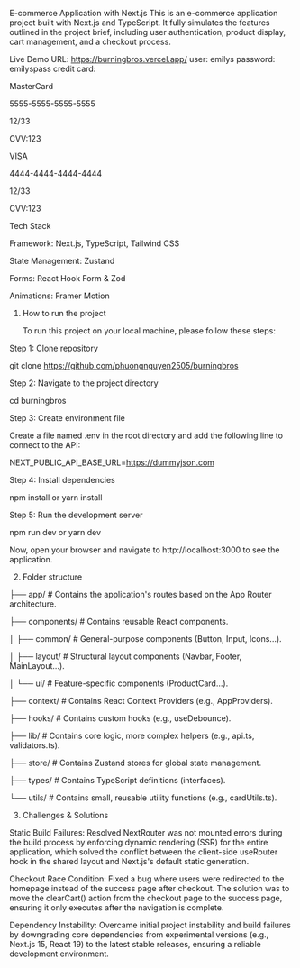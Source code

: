 E-commerce Application with Next.js
This is an e-commerce application project built with Next.js and TypeScript. It fully simulates the features outlined in the project brief, including user authentication, product display, cart management, and a checkout process.

Live Demo URL: https://burningbros.vercel.app/
user: emilys
password: emilyspass
credit card: 

MasterCard 

5555-5555-5555-5555 

12/33 

CVV:123

VISA 

4444-4444-4444-4444 

12/33 

CVV:123


Tech Stack

Framework: Next.js, TypeScript, Tailwind CSS

State Management: Zustand

Forms: React Hook Form & Zod

Animations: Framer Motion


1. How to run the project
   
   To run this project on your local machine, please follow these steps:

Step 1: Clone repository

git clone https://github.com/phuongnguyen2505/burningbros

Step 2: Navigate to the project directory

cd burningbros

Step 3: Create environment file

Create a file named .env in the root directory and add the following line to connect to the API:

NEXT_PUBLIC_API_BASE_URL=https://dummyjson.com

Step 4: Install dependencies

npm install
or
yarn install

Step 5: Run the development server

npm run dev
or
yarn dev

Now, open your browser and navigate to http://localhost:3000 to see the application.

2. Folder structure
   
├── app/                  # Contains the application's routes based on the App Router architecture.

├── components/           # Contains reusable React components.

│     ├── common/           # General-purpose components (Button, Input, Icons...).

│     ├── layout/           # Structural layout components (Navbar, Footer, MainLayout...).

│     └── ui/               # Feature-specific components (ProductCard...).

├── context/              # Contains React Context Providers (e.g., AppProviders).

├── hooks/                # Contains custom hooks (e.g., useDebounce).

├── lib/                  # Contains core logic, more complex helpers (e.g., api.ts, validators.ts).

├── store/                # Contains Zustand stores for global state management.

├── types/                # Contains TypeScript definitions (interfaces).

└── utils/                # Contains small, reusable utility functions (e.g., cardUtils.ts).


3. Challenges & Solutions

Static Build Failures: Resolved NextRouter was not mounted errors during the build process by enforcing dynamic rendering (SSR) for the entire application, which solved the conflict between the client-side useRouter hook in the shared layout and Next.js's default static generation.

Checkout Race Condition: Fixed a bug where users were redirected to the homepage instead of the success page after checkout. The solution was to move the clearCart() action from the checkout page to the success page, ensuring it only executes after the navigation is complete.

Dependency Instability: Overcame initial project instability and build failures by downgrading core dependencies from experimental versions (e.g., Next.js 15, React 19) to the latest stable releases, ensuring a reliable development environment.
